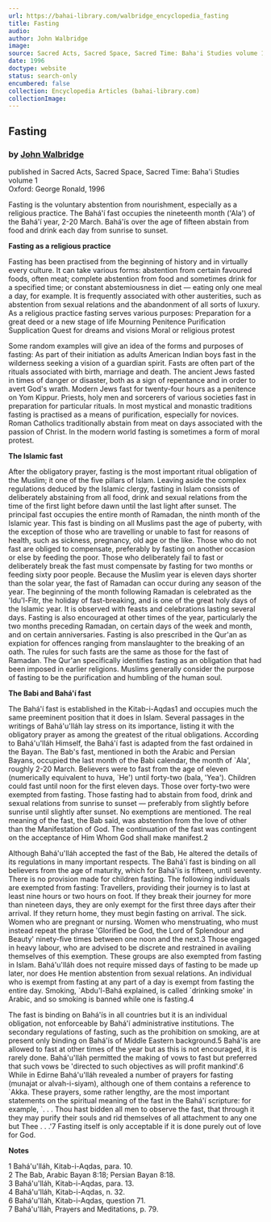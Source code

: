 ```yaml
---
url: https://bahai-library.com/walbridge_encyclopedia_fasting
title: Fasting
audio: 
author: John Walbridge
image: 
source: Sacred Acts, Sacred Space, Sacred Time: Baha'i Studies volume 1
date: 1996
doctype: website
status: search-only
encumbered: false
collection: Encyclopedia Articles (bahai-library.com)
collectionImage: 
---
```



## Fasting

### by [John Walbridge](https://bahai-library.com/author/John+Walbridge)

published in Sacred Acts, Sacred Space, Sacred Time: Baha'i Studies volume 1  
Oxford: George Ronald, 1996


Fasting is the voluntary abstention from nourishment, especially as a religious practice. The Bahá'í fast occupies the nineteenth month ('Ala') of the Bahá'í year, 2-20 March. Bahá'ís over the age of fifteen abstain from food and drink each day from sunrise to sunset.

**Fasting as a religious practice**

Fasting has been practised from the beginning of history and in virtually every culture. It can take various forms: abstention from certain favoured foods, often meat; complete abstention from food and sometimes drink for a specified time; or constant abstemiousness in diet — eating only one meal a day, for example. It is frequently associated with other austerities, such as abstention from sexual relations and the abandonment of all sorts of luxury. As a religious practice fasting serves various purposes: Preparation for a great deed or a new stage of life Mourning Penitence Purification Supplication Quest for dreams and visions Moral or religious protest

Some random examples will give an idea of the forms and purposes of fasting: As part of their initiation as adults American Indian boys fast in the wilderness seeking a vision of a guardian spirit. Fasts are often part of the rituals associated with birth, marriage and death. The ancient Jews fasted in times of danger or disaster, both as a sign of repentance and in order to avert God's wrath. Modern Jews fast for twenty-four hours as a penitence on Yom Kippur. Priests, holy men and sorcerers of various societies fast in preparation for particular rituals. In most mystical and monastic traditions fasting is practised as a means of purification, especially for novices. Roman Catholics traditionally abstain from meat on days associated with the passion of Christ. In the modern world fasting is sometimes a form of moral protest.

**The Islamic fast**

After the obligatory prayer, fasting is the most important ritual obligation of the Muslim; it one of the five pillars of Islam. Leaving aside the complex regulations deduced by the Islamic clergy, fasting in Islam consists of deliberately abstaining from all food, drink and sexual relations from the time of the first light before dawn until the last light after sunset. The principal fast occupies the entire month of Ramadan, the ninth month of the Islamic year. This fast is binding on all Muslims past the age of puberty, with the exception of those who are travelling or unable to fast for reasons of health, such as sickness, pregnancy, old age or the like. Those who do not fast are obliged to compensate, preferably by fasting on another occasion or else by feeding the poor. Those who deliberately fail to fast or deliberately break the fast must compensate by fasting for two months or feeding sixty poor people. Because the Muslim year is eleven days shorter than the solar year, the fast of Ramadan can occur during any season of the year. The beginning of the month following Ramadan is celebrated as the 'Idu'l-Fitr, the holiday of fast-breaking, and is one of the great holy days of the Islamic year. It is observed with feasts and celebrations lasting several days. Fasting is also encouraged at other times of the year, particularly the two months preceding Ramadan, on certain days of the week and month, and on certain anniversaries. Fasting is also prescribed in the Qur'an as expiation for offences ranging from manslaughter to the breaking of an oath. The rules for such fasts are the same as those for the fast of Ramadan. The Qur'an specifically identifies fasting as an obligation that had been imposed in earlier religions. Muslims generally consider the purpose of fasting to be the purification and humbling of the human soul.

**The Babi and Bahá'í fast**

The Bahá'í fast is established in the Kitab-i-Aqdas1 and occupies much the same preeminent position that it does in Islam. Several passages in the writings of Bahá'u'lláh lay stress on its importance, listing it with the obligatory prayer as among the greatest of the ritual obligations. According to Bahá'u'lláh Himself, the Bahá'í fast is adapted from the fast ordained in the Bayan. The Bab's fast, mentioned in both the Arabic and Persian Bayans, occupied the last month of the Babi calendar, the month of \`Ala', roughly 2-20 March. Believers were to fast from the age of eleven (numerically equivalent to huva, \`He') until forty-two (bala, 'Yea'). Children could fast until noon for the first eleven days. Those over forty-two were exempted from fasting. Those fasting had to abstain from food, drink and sexual relations from sunrise to sunset — preferably from slightly before sunrise until slightly after sunset. No exemptions are mentioned. The real meaning of the fast, the Bab said, was abstention from the love of other than the Manifestation of God. The continuation of the fast was contingent on the acceptance of Him Whom God shall make manifest.2

Although Bahá'u'lláh accepted the fast of the Bab, He altered the details of its regulations in many important respects. The Bahá'í fast is binding on all believers from the age of maturity, which for Bahá'ís is fifteen, until seventy. There is no provision made for children fasting. The following individuals are exempted from fasting: Travellers, providing their journey is to last at least nine hours or two hours on foot. If they break their journey for more than nineteen days, they are only exempt for the first three days after their arrival. If they return home, they must begin fasting on arrival. The sick. Women who are pregnant or nursing. Women who menstruating, who must instead repeat the phrase 'Glorified be God, the Lord of Splendour and Beauty' ninety-five times between one noon and the next.3 Those engaged in heavy labour, who are advised to be discrete and restrained in availing themselves of this exemption. These groups are also exempted from fasting in Islam. Bahá'u'lláh does not require missed days of fasting to be made up later, nor does He mention abstention from sexual relations. An individual who is exempt from fasting at any part of a day is exempt from fasting the entire day. Smoking, \`Abdu'l-Bahá explained, is called \`drinking smoke' in Arabic, and so smoking is banned while one is fasting.4

The fast is binding on Bahá'ís in all countries but it is an individual obligation, not enforceable by Bahá'í administrative institutions. The secondary regulations of fasting, such as the prohibition on smoking, are at present only binding on Bahá'ís of Middle Eastern background.5 Bahá'ís are allowed to fast at other times of the year but as this is not encouraged, it is rarely done. Bahá'u'lláh permitted the making of vows to fast but preferred that such vows be 'directed to such objectives as will profit mankind'.6 While in Edirne Bahá'u'lláh revealed a number of prayers for fasting (munajat or alvah-i-siyam), although one of them contains a reference to \`Akka. These prayers, some rather lengthy, are the most important statements on the spiritual meaning of the fast in the Bahá'í scripture: for example, \`. . . Thou hast bidden all men to observe the fast, that through it they may purify their souls and rid themselves of all attachment to any one but Thee . . .'7 Fasting itself is only acceptable if it is done purely out of love for God.

**Notes**

1 Bahá'u'lláh, Kitab-i-Aqdas, para. 10.  
2 The Bab, Arabic Bayan 8:18; Persian Bayan 8:18.  
3 Bahá'u'lláh, Kitab-i-Aqdas, para. 13.  
4 Bahá'u'lláh, Kitab-i-Aqdas, n. 32.  
6 Bahá'u'lláh, Kitab-i-Aqdas, question 71.  
7 Bahá'u'lláh, Prayers and Meditations, p. 79.